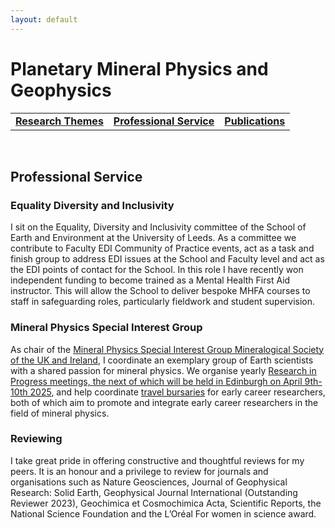 ```yaml
---
layout: default
---
```


# Planetary Mineral Physics and Geophysics

|    |    |    |
|----|----|----|
| [__Research Themes__](./research-themes.html) | [__Professional Service__](./professional-service.html) | [__Publications__](./publications.html) |

<br/>

## Professional Service
### Equality Diversity and Inclusivity
I sit on the Equality, Diversity and Inclusivity committee of the School of Earth and Environment at the University of Leeds. As a committee we contribute to Faculty EDI Community of Practice events, act as a task and finish group to address EDI issues at the School and Faculty level and act as the EDI points of contact for the School. In this role I have recently won independent funding to become trained as a Mental Health First Aid instructor. This will allow the School to deliver bespoke MHFA courses to staff in safeguarding roles, particularly fieldwork and student supervision.

### Mineral Physics Special Interest Group
As chair of the <a href="https://www.minersoc.org/mpg.html"> Mineral Physics Special Interest Group Mineralogical Society of the UK and Ireland</a>, I coordinate an exemplary group of Earth scientists with a shared passion for mineral physics. We organise yearly <a href="https://minphys.github.io/"> Research in Progress meetings, the next of which will be held in Edinburgh on April 9th-10th 2025</a>, and help coordinate <a href="https://www.minersoc.org/mpg-bursaries.html">travel bursaries</a> for early career researchers, both of which aim to promote and integrate early career researchers in the field of mineral physics.

### Reviewing
I take great pride in offering constructive and thoughtful reviews for my peers. It is an honour and a privilege to review for journals and organisations such as Nature Geosciences, Journal of Geophysical Research: Solid Earth, Geophysical Journal International (Outstanding Reviewer 2023), Geochimica et Cosmochimica Acta, Scientific Reports, the National Science Foundation and the L’Oréal For women in science award.
